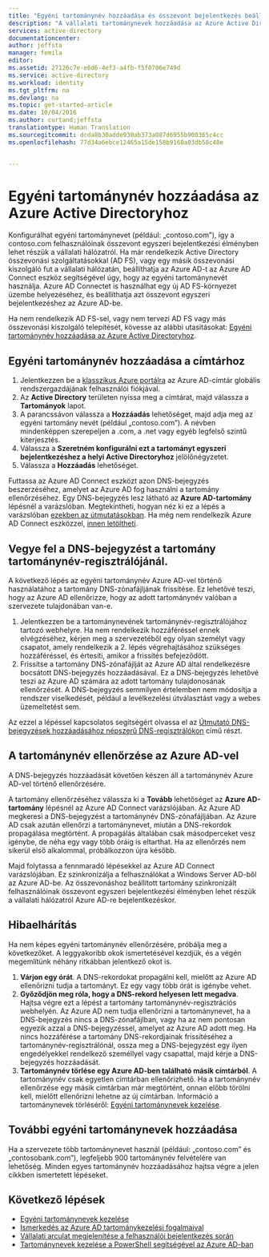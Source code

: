```yaml
---
title: "Egyéni tartománynév hozzáadása és összevont bejelentkezés beállítása az Azure Active Directoryhoz | Microsoft Docs"
description: "A vállalati tartománynevek hozzáadása az Azure Active Directoryhoz és a összevont bejelentkezés beállítása az Azure Active Directory és a saját helyszíni összevont megoldás között."
services: active-directory
documentationcenter: 
author: jeffsta
manager: femila
editor: 
ms.assetid: 27126c7e-e6d6-4ef3-a4fb-f5f0706e749d
ms.service: active-directory
ms.workload: identity
ms.tgt_pltfrm: na
ms.devlang: na
ms.topic: get-started-article
ms.date: 10/04/2016
ms.author: curtand;jeffsta
translationtype: Human Translation
ms.sourcegitcommit: dcda8b30adde930ab373a087d6955b900365c4cc
ms.openlocfilehash: 77d34a6ebce12465a15de158b9160a03db58c48e


---
```

# <a name="add-your-custom-domain-name-to-azure-active-directory"></a>Egyéni tartománynév hozzáadása az Azure Active Directoryhoz
Konfigurálhat egyéni tartománynevet (például: „contoso.com”), így a contoso.com felhasználóinak összevont egyszeri bejelentkezési élményben lehet részük a vállalati hálózatról. Ha már rendelkezik Active Directory összevonási szolgáltatásokkal (AD FS), vagy egy másik összevonási kiszolgáló fut a vállalati hálózatán, beállíthatja az Azure AD-t az Azure AD Connect eszköz segítségével úgy, hogy az egyéni tartománynevét használja. Azure AD Connectet is használhat egy új AD FS-környezet üzembe helyezéséhez, és beállíthatja azt összevont egyszeri bejelentkezéshez az Azure AD-be.

Ha nem rendelkezik AD FS-sel, vagy nem tervezi AD FS vagy más összevonási kiszolgáló telepítését, kövesse az alábbi utasításokat: [Egyéni tartománynév hozzáadása az Azure Active Directoryhoz](active-directory-add-domain.md).

## <a name="add-a-custom-domain-name-to-your-directory"></a>Egyéni tartománynév hozzáadása a címtárhoz
1. Jelentkezzen be a [klasszikus Azure portálra](https://manage.windowsazure.com/) az Azure AD-címtár globális rendszergazdájának felhasználói fiókjával.
2. Az **Active Directory** területen nyissa meg a címtárat, majd válassza a **Tartományok** lapot.
3. A parancssávon válassza a **Hozzáadás** lehetőséget, majd adja meg az egyéni tartomány nevét (például „contoso.com”). A névben mindenképpen szerepeljen a .com, a .net vagy egyéb legfelső szintű kiterjesztés.
4. Válassza a **Szeretném konfigurálni ezt a tartományt egyszeri bejelentkezéshez a helyi Active Directoryhoz** jelölőnégyzetet.
5. Válassza a **Hozzáadás** lehetőséget.

Futtassa az Azure AD Connect eszközt azon DNS-bejegyzés beszerzéséhez, amelyet az Azure AD fog használni a tartomány ellenőrzéséhez. Egy DNS-bejegyzés lesz látható az **Azure AD-tartomány** lépésnél a varázslóban. Megtekintheti, hogyan néz ki ez a lépés a varázslóban [ezekben az útmutatásokban](connect/active-directory-aadconnect-get-started-custom.md#verify-the-azure-ad-domain-selected-for-federation). Ha még nem rendelkezik Azure AD Connect eszközzel, [innen letöltheti](http://go.microsoft.com/fwlink/?LinkId=615771).

## <a name="add-the-dns-entry-at-the-domain-name-registrar-for-the-domain"></a>Vegye fel a DNS-bejegyzést a tartomány tartománynév-regisztrálójánál.
A következő lépés az egyéni tartománynév Azure AD-vel történő használatához a tartomány DNS-zónafájljának frissítése. Ez lehetővé teszi, hogy az Azure AD ellenőrizze, hogy az adott tartománynév valóban a szervezete tulajdonában van-e.

1. Jelentkezzen be a tartománynevének tartománynév-regisztrálójához tartozó webhelyre. Ha nem rendelkezik hozzáféréssel ennek elvégzéséhez, kérjen meg a szervezetéből egy olyan személyt vagy csapatot, amely rendelkezik a 2. lépés végrehajtásához szükséges hozzáféréssel, és értesíti, amikor a frissítés befejeződött.
2. Frissítse a tartomány DNS-zónafájlját az Azure AD által rendelkezésre bocsátott DNS-bejegyzés hozzáadásával. Ez a DNS-bejegyzés lehetővé teszi az Azure AD számára az adott tartomány tulajdonosának ellenőrzését. A DNS-bejegyzés semmilyen értelemben nem módosítja a rendszer viselkedését, például a levélkezelési útválasztást vagy a webes üzemeltetést sem.

Az ezzel a lépéssel kapcsolatos segítségért olvassa el az [Útmutató DNS-bejegyzések hozzáadásához népszerű DNS-regisztrálókon](https://support.office.com/article/Create-DNS-records-for-Office-365-when-you-manage-your-DNS-records-b0f3fdca-8a80-4e8e-9ef3-61e8a2a9ab23/) című részt.

## <a name="verify-the-domain-name-with-azure-ad"></a>A tartománynév ellenőrzése az Azure AD-vel
A DNS-bejegyzés hozzáadását követően készen áll a tartománynév Azure AD-vel történő ellenőrzésére.

A tartomány ellenőrzéséhez válassza ki a **Tovább** lehetőséget az **Azure AD-tartomány** lépésnél az Azure AD Connect varázslójában. Az Azure AD megkeresi a DNS-bejegyzést a tartománynév DNS-zónafájljában. Az Azure AD csak azután ellenőrzi a tartománynevet, miután a DNS-rekordok propagálása megtörtént. A propagálás általában csak másodperceket vesz igénybe, de néha egy vagy több óráig is eltarthat. Ha az ellenőrzés nem sikerül első alkalommal, próbálkozzon újra később.

Majd folytassa a fennmaradó lépésekkel az Azure AD Connect varázslójában. Ez szinkronizálja a felhasználókat a Windows Server AD-ből az Azure AD-be. Az összevonáshoz beállított tartomány szinkronizált felhasználóinak összevont egyszeri bejelentkezési élményben lehet részük a vállalati hálózatról Azure AD-re bejelentkezéskor.

## <a name="troubleshooting"></a>Hibaelhárítás
Ha nem képes egyéni tartománynév ellenőrzésére, próbálja meg a következőket. A leggyakoribb okok ismertetésével kezdjük, és a végén megemlítünk néhány ritkábban jelentkező okot is.

1. **Várjon egy órát**. A DNS-rekordokat propagálni kell, mielőtt az Azure AD ellenőrizni tudja a tartományt. Ez egy vagy több órát is igénybe vehet.
2. **Győződjön meg róla, hogy a DNS-rekord helyesen lett megadva**. Hajtsa végre ezt a lépést a tartomány tartománynév-regisztrációs webhelyén. Az Azure AD nem tudja ellenőrizni a tartománynevet, ha a DNS-bejegyzés nincs a DNS-zónafájlban, vagy ha az nem pontosan egyezik azzal a DNS-bejegyzéssel, amelyet az Azure AD adott meg. Ha nincs hozzáférése a tartomány DNS-rekordjainak frissítéséhez a tartománynév-regisztrálónál, ossza meg a DNS-bejegyzést egy ilyen engedélyekkel rendelkező személlyel vagy csapattal, majd kérje a DNS-bejegyzés hozzáadását.
3. **Tartománynév törlése egy Azure AD-ben található másik címtárból**. A tartománynév csak egyetlen címtárban ellenőrizhető. Ha a tartománynév ellenőrzése egy másik címtárban már megtörtént, onnan előbb törölni kell, mielőtt ellenőrizni lehetne az új címtárban. Információ a tartománynevek törléséről: [Egyéni tartománynevek kezelése](active-directory-add-manage-domain-names.md).

## <a name="add-more-custom-domain-names"></a>További egyéni tartománynevek hozzáadása
Ha a szervezete több tartománynevet használ (például: „contoso.com” és „contosobank.com”), legfeljebb 900 tartománynév felvételére van lehetőség. Minden egyes tartománynév hozzáadásához hajtsa végre a jelen cikkben ismertetett lépéseket.

## <a name="next-steps"></a>Következő lépések
* [Egyéni tartománynevek kezelése](active-directory-add-manage-domain-names.md)
* [Ismerkedés az Azure AD tartománykezelési fogalmaival](active-directory-add-domain-concepts.md)
* [Vállalati arculat megjelenítése a felhasználói bejelentkezés során](active-directory-add-company-branding.md)
* [Tartománynevek kezelése a PowerShell segítségével az Azure AD-ban](https://msdn.microsoft.com/library/azure/e1ef403f-3347-4409-8f46-d72dafa116e0#BKMK_ManageDomains)




<!--HONumber=Dec16_HO1-->


